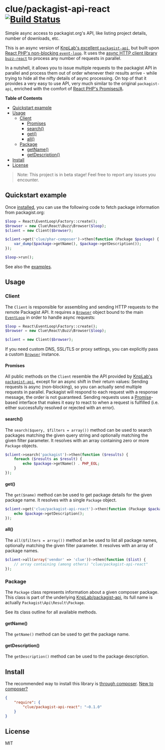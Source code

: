 # clue/packagist-api-react [![Build Status](https://travis-ci.org/clue/php-packagist-api-react.svg?branch=master)](https://travis-ci.org/clue/php-packagist-api-react)

Simple async access to packagist.org's API, like listing project details, number of downloads, etc.

This is an async version of [KnpLab's excellent `packagist-api`](https://github.com/KnpLabs/packagist-api),
but built upon [React PHP's non-blocking `event-loop`](https://github.com/reactphp/event-loop).
It uses the [async HTTP client library `buzz-react`](https://github.com/clue/php-buzz-react) to process
any number of requests in parallel.

In a nutshell, it allows you to issue multiple requests to the packagist API in parallel and process them out of order
whenever their results arrive - while trying to hide all the nifty details of async processing.
On top of that it provides a very easy to use API, very much similar to the original `packagist-api`,
enriched with the comfort of [React PHP's Promises/A](https://github.com/reactphp/promise).

**Table of Contents**

* [Quickstart example](#quickstart-example)
* [Usage](#usage)
  * [Client](#client)
    * [Promises](#promises)
    * [search()](#search)
    * [get()](#get)
    * [all()](#all)
  * [Package](#package)
    * [getName()](#getname)
    * [getDescription()](#getdescription)
* [Install](#install)
* [License](#license)

> Note: This project is in beta stage! Feel free to report any issues you encounter.

## Quickstart example

Once [installed](#install), you can use the following code to fetch package
information from packagist.org:

```php
$loop = React\EventLoop\Factory::create();
$browser = new Clue\React\Buzz\Browser($loop);
$client = new Client($browser);

$client->get('clue/phar-composer')->then(function (Package $package) {
    var_dump($package->getName(), $package->getDescription());
});

$loop->run();
```

See also the [examples](examples).

## Usage

### Client

The `Client` is responsible for assembling and sending HTTP requests to the remote Packagist API.
It requires a [`Browser`](https://github.com/clue/php-buzz-react#browser) object
bound to the main [`EventLoop`](https://github.com/reactphp/event-loop#usage)
in order to handle async requests:

```php
$loop = React\EventLoop\Factory::create();
$browser = new Clue\React\Buzz\Browser($loop);

$client = new Client($browser);
```

If you need custom DNS, SSL/TLS or proxy settings, you can explicitly pass a
custom [`Browser`](https://github.com/clue/php-buzz-react#browser) instance.

#### Promises

All public methods on the `Client` resemble the API provided by [KnpLab's `packagist-api`](https://github.com/KnpLabs/packagist-api),
except for an async shift in their return values:
Sending requests is async (non-blocking), so you can actually send multiple requests in parallel.
Packagist will respond to each request with a response message, the order is not guaranteed.
Sending requests uses a [Promise](https://github.com/reactphp/promise)-based interface that makes it easy to react to when a request is fulfilled (i.e. either successfully resolved or rejected with an error).

#### search()

The `search($query, $filters = array())` method can be used to search packages matching the given query string and optionally matching the given filter parameter.
It resolves with an array containing zero or more `Package` objects.

```php
$client->search('packagist')->then(function ($results) {
    foreach ($results as $result) {
        echo $package->getName() . PHP_EOL;
    }
});
```

#### get()

The `get($name)` method can be used to get package details for the given package name.
It resolves with a single `Package` object.

```php
$client->get('clue/packagist-api-react')->then(function (Package $package) {
    echo $package->getDescription();
});
```

#### all()

The `all($filters = array())` method an be used to list all package names, optionally matching the given filter parameter.
It resolves with an array of package names.

```php
$client->all(array('vendor' => 'clue'))->then(function ($list) {
    // array containing (among others) "clue/packagist-api-react"
});
```

### Package

The `Package` class represents information about a given composer package.
This class is part of the underlying [KnpLab/packagist-api](https://github.com/KnpLabs/packagist-api),
its full name is actually `Packagist\Api\Result\Package`.

See its class outline for all available methods.

#### getName()

The `getName()` method can be used to get the package name.

#### getDescription()

The `getDescription()` method can be used to the package description.

## Install

The recommended way to install this library is [through composer](https://getcomposer.org).
[New to composer?](https://getcomposer.org/doc/00-intro.md)

```JSON
{
    "require": {
        "clue/packagist-api-react": "~0.1.0"
    }
}
```

## License

MIT
